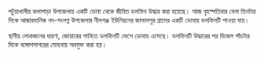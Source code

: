 পটুয়াখালীর কলাপাড়া উপজেলায় একটি ডোবা থেকে জীবিত ডলফিন উদ্ধার করা হয়েছে। আজ বৃহস্পতিবার বেলা তিনটার দিকে আন্ধারমানিক নদ-সংলগ্ন উপজেলার নীলগঞ্জ ইউনিয়নের জালালপুর গ্রামের একটি ডোবায় ডলফিনটি পাওয়া যায়।

স্থানীয় লোকজনের ধারণা, জোয়ারের পানিতে ডলফিনটি ভেসে ডোবায় এসেছে। ডলফিনটি উদ্ধারের পর বিকেল পাঁচটার দিকে বঙ্গোপসাগরের মোহনায় অবমুক্ত করা হয়।
